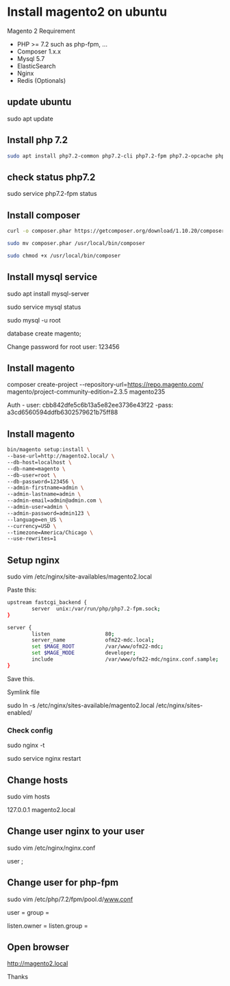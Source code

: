 # Install magento2 on ubuntu


Magento 2 Requirement
- PHP >= 7.2 such as php-fpm, ...
- Composer 1.x.x
- Mysql 5.7
- ElasticSearch
- Nginx
- Redis (Optionals)


## update ubuntu
sudo apt update

## Install php 7.2

```bash
sudo apt install php7.2-common php7.2-cli php7.2-fpm php7.2-opcache php7.2-gd php7.2-mysql php7.2-curl php7.2-intl php7.2-xsl php7.2-mbstring php7.2-zip php7.2-bcmath php7.2-soap
```

## check status php7.2
sudo service php7.2-fpm status

## Install composer

```bash
curl -o composer.phar https://getcomposer.org/download/1.10.20/composer.phar

sudo mv composer.phar /usr/local/bin/composer

sudo chmod +x /usr/local/bin/composer

```

## Install mysql service

sudo apt install mysql-server

sudo service mysql status

sudo mysql -u root

database create magento;

Change password for root user: 123456

## Install magento 

composer create-project --repository-url=https://repo.magento.com/ magento/project-community-edition=2.3.5 magento235

Auth - user: cbb842dfe5c6b13a5e82ee3736e43f22 -pass: a3cd6560594ddfb6302579621b75ff88

## Install magento

```bash
bin/magento setup:install \
--base-url=http://magento2.local/ \
--db-host=localhost \
--db-name=magento \
--db-user=root \
--db-password=123456 \
--admin-firstname=admin \
--admin-lastname=admin \
--admin-email=admin@admin.com \
--admin-user=admin \
--admin-password=admin123 \
--language=en_US \
--currency=USD \
--timezone=America/Chicago \
--use-rewrites=1
```

## Setup nginx

sudo vim /etc/nginx/site-availables/magento2.local

Paste this:
  
```bash
upstream fastcgi_backend {
        server  unix:/var/run/php/php7.2-fpm.sock;
}

server {
        listen                  80;
        server_name             ofm22-mdc.local;
        set $MAGE_ROOT          /var/www/ofm22-mdc;
        set $MAGE_MODE          developer;
        include                 /var/www/ofm22-mdc/nginx.conf.sample;
}

```

Save this.

Symlink file

sudo ln -s /etc/nginx/sites-available/magento2.local /etc/nginx/sites-enabled/

### Check config 

sudo nginx -t

sudo service nginx restart

## Change hosts

sudo vim hosts

127.0.0.1 magento2.local

## Change user nginx to your user

sudo vim /etc/nginx/nginx.conf

user <your user name>;

## Change user for php-fpm

sudo vim /etc/php/7.2/fpm/pool.d/www.conf

user = <your user name>
group = <your user name>

listen.owner = <your user name>
listen.group = <your user name>


## Open browser

http://magento2.local

Thanks

